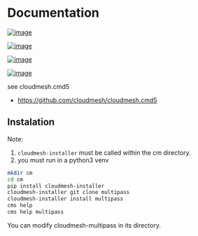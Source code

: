 # Documentation

[![image](https://img.shields.io/travis/TankerHQ/cloudmesh-bar.svg?branch=main)](https://travis-ci.org/TankerHQ/cloudmesn-bar)

[![image](https://img.shields.io/pypi/pyversions/cloudmesh-bar.svg)](https://pypi.org/project/cloudmesh-bar)

[![image](https://img.shields.io/pypi/v/cloudmesh-bar.svg)](https://pypi.org/project/cloudmesh-bar/)

[![image](https://img.shields.io/github/license/TankerHQ/python-cloudmesh-bar.svg)](https://github.com/TankerHQ/python-cloudmesh-bar/blob/main/LICENSE)

see cloudmesh.cmd5

* https://github.com/cloudmesh/cloudmesh.cmd5


## Instalation

Note:

1. `cloudmesh-installer` must be called within the cm directory.
2. you must run in a python3 venv

```bash
mkdir cm
cd cm
pip install cloudmesh-installer
cloudmesh-installer git clone multipass
cloudmesh-installer install multipass
cms help
cms help multipass
```

You can modify cloudmesh-multipass in its directory.
